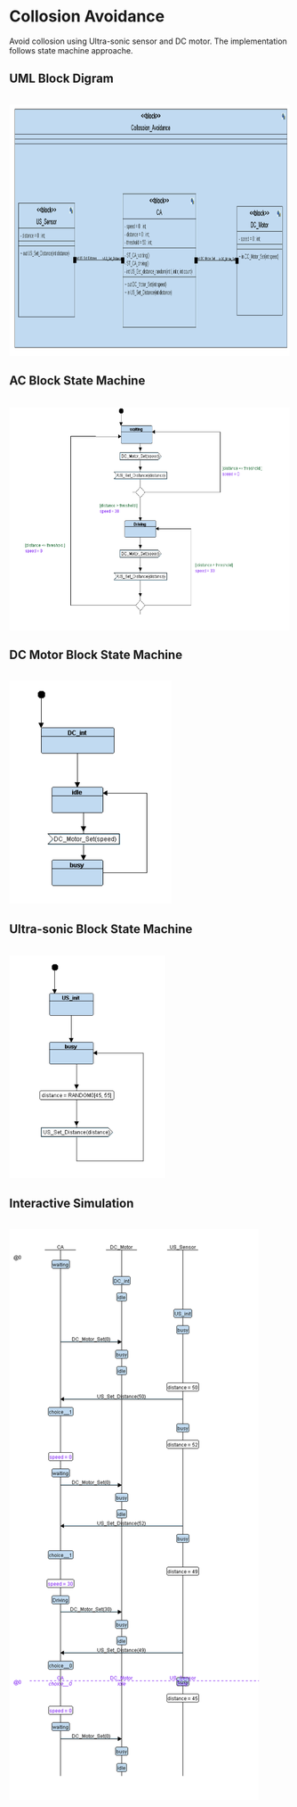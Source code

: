 # Collosion Avoidance

Avoid collosion using Ultra-sonic sensor and DC motor. The implementation follows state machine approache.

## UML Block Digram
<br>
<img src="asset/Collosion_Avoidance_Block_Diragram.png" height="450"/>

## AC Block State Machine
<br>
<img src="asset/AC_State_Machine.png" height="400"/>

## DC Motor Block State Machine
<br>
<img src="asset/DC_State_Machine.png" height="400"/>

## Ultra-sonic Block State Machine
<br>
<img src="asset/US_State_flow.png" height="400"/>

## Interactive Simulation
<br>
<img src="asset/simulationtrace_fromttool.png"/>

